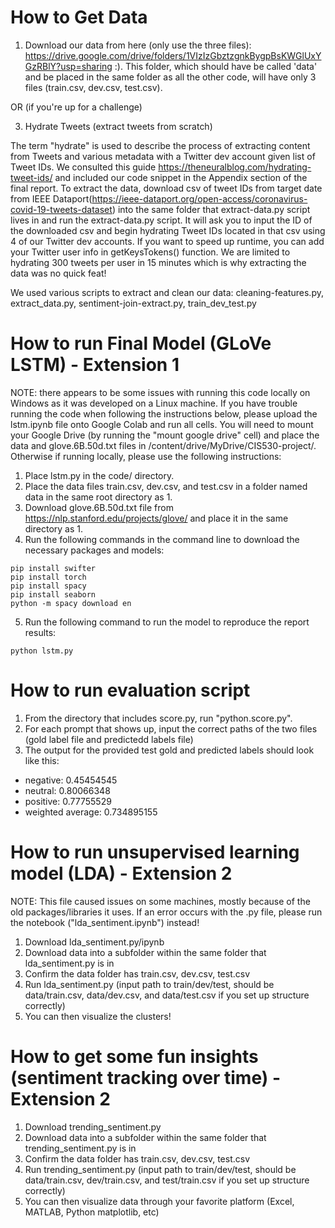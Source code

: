 # How to Get Data
1. Download our data from here (only use the three files): https://drive.google.com/drive/folders/1VIzIzGbztzgnkBygpBsKWGlUxYGzRBlY?usp=sharing :). This folder, which should have be called 'data' and be placed in the same folder as all the other code, will have only 3 files (train.csv, dev.csv, test.csv). 

OR (if you're up for a challenge)

3. Hydrate Tweets (extract tweets from scratch)

The term "hydrate" is used to describe the process of extracting content from Tweets and various metadata with a Twitter dev account given list of Tweet IDs. We consulted this guide https://theneuralblog.com/hydrating-tweet-ids/ and included our code snippet in the Appendix section of the final report. To extract the data, download csv of tweet IDs from target date from IEEE Dataport(https://ieee-dataport.org/open-access/coronavirus-covid-19-tweets-dataset) into the same folder that extract-data.py script lives in and run the extract-data.py script. It will ask you to input the ID of the downloaded csv and begin hydrating Tweet IDs located in that csv using 4 of our Twitter dev accounts. If you want to speed up runtime, you can add your Twitter user info in getKeysTokens() function. We are limited to hydrating 300 tweets per user in 15 minutes which is why extracting the data was no quick feat! 

We used various scripts to extract and clean our data: cleaning-features.py, extract_data.py, sentiment-join-extract.py, train_dev_test.py


# How to run Final Model (GLoVe LSTM) - Extension 1

NOTE: there appears to be some issues with running this code locally on Windows as it was developed on a Linux machine. If you have trouble running the code when following the instructions below, please upload the lstm.ipynb file onto Google Colab and run all cells. You will need to mount your Google Drive (by running the "mount google drive" cell) and place the data and glove.6B.50d.txt files in /content/drive/MyDrive/CIS530-project/. Otherwise if running locally, please use the following instructions:

1.   Place lstm.py in the code/ directory.
2.   Place the data files train.csv, dev.csv, and test.csv in a folder named data in the same root directory as 1.
3.   Download glove.6B.50d.txt file from https://nlp.stanford.edu/projects/glove/ and place it in the same directory as 1.  
4.   Run the following commands in the command line to download the necessary packages and models:


```
pip install swifter
pip install torch
pip install spacy
pip install seaborn
python -m spacy download en 
```

5. Run the following command to run the model to reproduce the report results:

```
python lstm.py
```

# How to run evaluation script
1.    From the directory that includes score.py, run "python.score.py". 
2.    For each prompt that shows up, input the correct paths of the two files (gold label file and predictedd labels file)
3.    The output for the provided test gold and predicted labels should look like this:

*    negative: 0.45454545
*    neutral: 0.80066348
*    positive: 0.77755529
*    weighted average: 0.734895155

# How to run unsupervised learning model (LDA) - Extension 2

NOTE: This file caused issues on some machines, mostly because of the old packages/libraries it uses. If an error occurs with the .py file, please run the notebook ("lda_sentiment.ipynb") instead!

1. Download lda_sentiment.py/ipynb
2. Download data into a subfolder within the same folder that lda_sentiment.py is in 
3. Confirm the data folder has train.csv, dev.csv, test.csv
4. Run lda_sentiment.py (input path to train/dev/test, should be data/train.csv, data/dev.csv, and data/test.csv if you set up structure correctly)
5. You can then visualize the clusters!

# How to get some fun insights (sentiment tracking over time) - Extension 2
1. Download trending_sentiment.py
2. Download data into a subfolder within the same folder that trending_sentiment.py is in
3. Confirm the data folder has train.csv, dev.csv, test.csv
4. Run trending_sentiment.py (input path to train/dev/test, should be data/train.csv, dev/train.csv, and test/train.csv if you set up structure correctly)
5. You can then visualize data through your favorite platform (Excel, MATLAB, Python matplotlib, etc)



